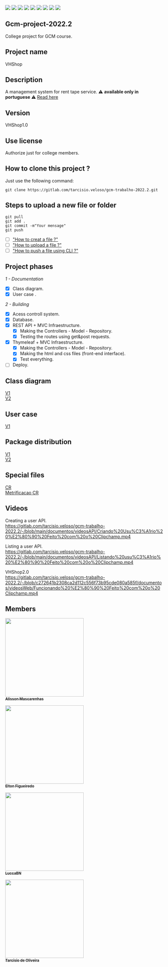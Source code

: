 <p>
 <img src="https://img.shields.io/badge/gitlab-%23181717.svg?style=for-the-badge&logo=gitlab&logoColor=white">
 <img src="https://img.shields.io/badge/postgres-%23316192.svg?style=for-the-badge&logo=postgresql&logoColor=white">
 <img src="https://img.shields.io/badge/Thymeleaf-%23005C0F.svg?style=for-the-badge&logo=Thymeleaf&logoColor=white">
 <img src="https://img.shields.io/badge/azure-%230072C6.svg?style=for-the-badge&logo=microsoftazure&logoColor=white">
 <img src="https://img.shields.io/badge/Eclipse-FE7A16.svg?style=for-the-badge&logo=Eclipse&logoColor=white">
 <img src="https://img.shields.io/badge/java-%23ED8B00.svg?style=for-the-badge&logo=java&logoColor=white">
 <img src="https://img.shields.io/badge/html5-%23E34F26.svg?style=for-the-badge&logo=html5&logoColor=white">
 <img src="https://img.shields.io/badge/css3-%231572B6.svg?style=for-the-badge&logo=css3&logoColor=white">
 <img src="https://img.shields.io/badge/git-%23F05033.svg?style=for-the-badge&logo=git&logoColor=white">
</p>

## Gcm-project-2022.2
College project for GCM course.

## Project name
VHShop

## Description
A management system for rent tape service. 
⚠️ **available only in portuguese** ⚠️ [Read here](https://gitlab.com/tarcisio.veloso/gcm-trabalho-2022.2/-/blob/main/documentos/descricao_projeto/Descricao-do-programa-v1.pdf)

## Version
VHShop1.0

## Use license
Authorize just for college members.

## How to clone this project ?
Just use the following command:
```
git clone https://gitlab.com/tarcisio.veloso/gcm-trabalho-2022.2.git
```

## Steps to upload a new file or folder
```
git pull
git add .
git commit -m"Your mensage"
git push 
```
- [ ] ["How to creat a file ?"](https://docs.gitlab.com/ee/user/project/repository/web_editor.html#create-a-file)  
- [ ] ["How to upload a file ?"](https://docs.gitlab.com/ee/user/project/repository/web_editor.html#upload-a-file)
- [ ] ["How to push a file using CLI ?"](https://docs.gitlab.com/ee/gitlab-basics/add-file.html#add-a-file-using-the-command-line)

## Project phases
_1 - Documentation_ 
- [X] Class diagram.
- [X] User case .

_2 - Building_ 
- [X] Acess controll system.
- [X] Database.
- [X] REST API + MVC Infraestructure.
    - [X] Making the Controllers - Model - Repository.
    - [X] Testing the routes using get&post requests.
- [X] Thymeleaf + MVC Infraestructure.
    - [X] Making the Controllers - Model - Repository.
    - [X] Making the html and css files (front-end interface).
    - [X] Test everything.
- [ ] Deploy.

## Class diagram
<a href="https://gitlab.com/tarcisio.veloso/gcm-trabalho-2022.2/-/blob/main/documentos/diagramas_projeto/Diagrama-de-classe-v1.png">V1</a>
<br>
<a href="https://gitlab.com/tarcisio.veloso/gcm-trabalho-2022.2/-/blob/main/documentos/diagramas_projeto/Diagrama-de-classe-v2.jpg">V2</a>

## User case 
<a href="https://gitlab.com/tarcisio.veloso/gcm-trabalho-2022.2/-/blob/main/documentos/diagramas_projeto/Diagrama-caso-de-uso-v1.pdf">V1</a>

## Package distribution
<a href="https://gitlab.com/tarcisio.veloso/gcm-trabalho-2022.2/-/blob/main/documentos/organizacao_pacotes_projeto/PackageOrganize-v1.png">V1</a>
<br>
<a href="https://gitlab.com/tarcisio.veloso/gcm-trabalho-2022.2/-/blob/main/documentos/organizacao_pacotes_projeto/PackageOrganize-v2.png">V2</a>

## Special files
<a href="https://gitlab.com/tarcisio.veloso/gcm-trabalho-2022.2/-/blob/c272641b2308ca2d112c556f73b95cde080a585f/documentos/cr-documento_metrificacao/CR.pdf">CR</a>
<br>
<a href="https://gitlab.com/tarcisio.veloso/gcm-trabalho-2022.2/-/blob/c272641b2308ca2d112c556f73b95cde080a585f/documentos/cr-documento_metrificacao/Documento%20de%20metrifica%C3%A7%C3%A3o%20de%20mudan%C3%A7a%20CR%20-%20Estimativa%20(1).pdf">Metrificacao CR</a>

## Videos
Creating a user API.
<br>
https://gitlab.com/tarcisio.veloso/gcm-trabalho-2022.2/-/blob/main/documentos/videosAPI/Criando%20Usu%C3%A1rio%20%E2%80%90%20Feito%20com%20o%20Clipchamp.mp4

Listing a user API.
<br>
https://gitlab.com/tarcisio.veloso/gcm-trabalho-2022.2/-/blob/main/documentos/videosAPI/Listando%20usu%C3%A1rio%20%E2%80%90%20Feito%20com%20o%20Clipchamp.mp4

VHShop2.0
<br>
https://gitlab.com/tarcisio.veloso/gcm-trabalho-2022.2/-/blob/c272641b2308ca2d112c556f73b95cde080a585f/documentos/videosWeb/Funcionando%20%E2%80%90%20Feito%20com%20o%20Clipchamp.mp4

## Members

[<img src="https://gitlab.com/uploads/-/system/user/avatar/6659137/avatar.png?width=400" width="250px;"/><br><sub><b> Alisson Mascarenhas </b></sub>](https://gitlab.com/Alisson-Mascarenhas)

[<img src="https://secure.gravatar.com/avatar/8128bf9704a3bdb91672e97ead9d2b66?s=800&d=identicon" width="250px; "/><br><sub><b>Elton Figueiredo </b></sub>](https://gitlab.com/eltonfs)

[<img src="https://secure.gravatar.com/avatar/599b02abe8004582e9100f0c77c2b562?s=800&d=identicon" width="250px;"/><br><sub><b>LuccaBN</b></sub>](https://gitlab.com/LuccaBN)

[<img src="https://gitlab.com/uploads/-/system/user/avatar/4436784/avatar.png?width=400" width="250px; "/><br><sub><b>Tarcísio de Oliveira </b></sub>](https://gitlab.com/tarcisio.veloso)


